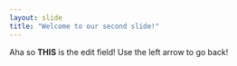 ```yaml
---
layout: slide
title: "Welcome to our second slide!"
---
```

Aha so **THIS** is the edit field!
Use the left arrow to go back!
